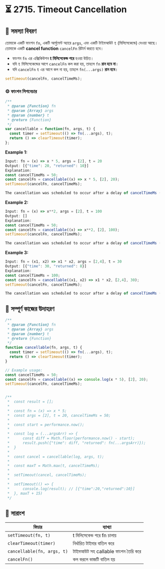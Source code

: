 
# ⏳ 2715. Timeout Cancellation

## 🧠 সমস্যা বিবরণ

তোমাকে একটি ফাংশন `fn`, একটি আর্গুমেন্ট অ্যারে `args`, এবং একটি টাইমআউট `t` (মিলিসেকেন্ডে) দেওয়া আছে।  
তোমাকে একটি **cancel function** `cancelFn` রিটার্ন করতে হবে।

- ফাংশন `fn` এর এক্সিকিউশন **t মিলিসেকেন্ড পরে** হওয়া উচিত।
- যদি `t` মিলিসেকেন্ডের আগে `cancelFn` কল করা হয়, তাহলে `fn` **রান হবে না**।
- যদি `cancelFn` `t` এর আগে কল না হয়, তাহলে `fn(...args)` **রান হবে**।

```js
setTimeout(cancelFn, cancelTimeMs);
```
### ⚙️ ফাংশন সিগনেচার
```js
/**
 * @param {Function} fn
 * @param {Array} args
 * @param {number} t
 * @return {Function}
 */
var cancellable = function(fn, args, t) {
  const timer = setTimeout(() => fn(...args), t);
  return () => clearTimeout(timer);
};

```

**Example 1:**
```js
Input: fn = (x) => x * 5, args = [2], t = 20
Output: [{"time": 20, "returned": 10}]
Explanation: 
const cancelTimeMs = 50;
const cancelFn = cancellable((x) => x * 5, [2], 20);
setTimeout(cancelFn, cancelTimeMs);

The cancellation was scheduled to occur after a delay of cancelTimeMs (50ms), which happened after the execution of fn(2) at 20ms.
```


**Example 2:**
```js
Input: fn = (x) => x**2, args = [2], t = 100
Output: []
Explanation: 
const cancelTimeMs = 50;
const cancelFn = cancellable((x) => x**2, [2], 100);
setTimeout(cancelFn, cancelTimeMs);

The cancellation was scheduled to occur after a delay of cancelTimeMs (50ms), which happened before the execution of fn(2) at 100ms, resulting in fn(2) never being called.

```

**Example 3:**
```js
Input: fn = (x1, x2) => x1 * x2, args = [2,4], t = 30
Output: [{"time": 30, "returned": 8}]
Explanation: 
const cancelTimeMs = 100;
const cancelFn = cancellable((x1, x2) => x1 * x2, [2,4], 30);
setTimeout(cancelFn, cancelTimeMs);

The cancellation was scheduled to occur after a delay of cancelTimeMs (100ms), which happened after the execution of fn(2,4) at 30ms.
```




## 🧰 সম্পূর্ণ কাজের উদাহরণ
```js
/**
 * @param {Function} fn
 * @param {Array} args
 * @param {number} t
 * @return {Function}
 */
function cancellable(fn, args, t) {
  const timer = setTimeout(() => fn(...args), t);
  return () => clearTimeout(timer);
}

// Example usage:
const cancelTimeMs = 50;
const cancelFn = cancellable((x) => console.log(x * 5), [2], 20);
setTimeout(cancelFn, cancelTimeMs);


/**
 *  const result = [];
 *
 *  const fn = (x) => x * 5;
 *  const args = [2], t = 20, cancelTimeMs = 50;
 *
 *  const start = performance.now();
 *
 *  const log = (...argsArr) => {
 *      const diff = Math.floor(performance.now() - start);
 *      result.push({"time": diff, "returned": fn(...argsArr)});
 *  }
 *       
 *  const cancel = cancellable(log, args, t);
 *
 *  const maxT = Math.max(t, cancelTimeMs);
 *           
 *  setTimeout(cancel, cancelTimeMs);
 *
 *  setTimeout(() => {
 *      console.log(result); // [{"time":20,"returned":10}]
 *  }, maxT + 15)
 */
```

## 🧾 সারাংশ

| ফিচার | ব্যাখ্যা |
|--------|----------|
| `setTimeout(fn, t)` | t মিলিসেকেন্ড পরে fn চালায় |
| `clearTimeout(timer)` | নির্ধারিত টাইমার বাতিল করে |
| `cancellable(fn, args, t)` | টাইমআউট সহ callable ফাংশন তৈরি করে |
| `cancelFn()` | কল করলে কাজটি বাতিল হয় |


















